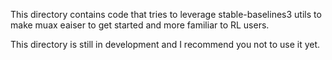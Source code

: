 This directory contains code that tries to leverage stable-baselines3 utils to make muax eaiser to get started and more familiar to RL users.

This directory is still in development and I recommend you not to use it yet.